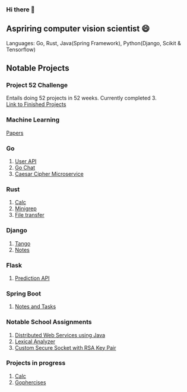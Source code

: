### Hi there 👋
##  Aspriring computer vision scientist 😄
Languages: Go, Rust, Java(Spring Framework), Python(Django, Scikit & Tensorflow)

## Notable Projects
### Project 52 Challenge
Entails doing 52 projects in 52 weeks. Currently completed 3.<br>
[Link to Finished Projects](https://github.com/Zeddling/project_52)

### Machine Learning
[Papers](https://github.com/Zeddling/Papers)

### Go
1. [User API](https://github.com/Zeddling/user_api)
2. [Go Chat](https://github.com/Zeddling/Go_Chat)
3. [Caesar Cipher Microservice](https://github.com/Zeddling/caesar_cipher_microservice)

### Rust
1. [Calc](https://github.com/Zeddling/Calc)
2. [Minigrep](https://github.com/Zeddling/minigrep)
3. [File transfer](https://github.com/Zeddling/file-transfer)

### Django
1. [Tango](https://github.com/Zeddling/Tango)
2. [Notes](https://github.com/Zeddling/notes)

### Flask
1. [Prediction API](https://github.com/Zeddling/BDSS/blob/main/scripts/model_bdss.ipynb)

### Spring Boot
1. [Notes and Tasks](https://github.com/Zeddling/notes_and_tasks)

### Notable School Assignments
1. [Distributed Web Services using Java](https://github.com/Zeddling/DOWS-Assignments)
2. [Lexical Analyzer](https://github.com/Zeddling/compiler-construction)
3. [Custom Secure Socket with RSA Key Pair](https://github.com/Zeddling/DS-Assignment)

### Projects in progress
1. [Calc](https://github.com/Zeddling/Calc)
2. [Gophercises](https://github.com/Zeddling/gophercises)
<!--
**Zeddling/Zeddling** is a ✨ _special_ ✨ repository because its `README.md` (this file) appears on your GitHub profile.

Here are some ideas to get you started:

- 🔭 I’m currently working on ...
- 🌱 I’m currently learning ...
- 👯 I’m looking to collaborate on ...
- 🤔 I’m looking for help with ...
- 💬 Ask me about ...
- 📫 How to reach me: ...
- 😄 Pronouns: ...
- ⚡ Fun fact: ...
-->

